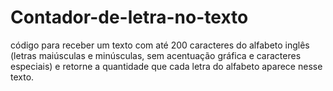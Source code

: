# Contador-de-letra-no-texto
código para receber um texto com até 200 caracteres do alfabeto inglês (letras maiúsculas e minúsculas, sem acentuação gráfica e caracteres especiais) e retorne a quantidade que cada letra do alfabeto aparece nesse texto.
